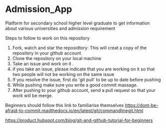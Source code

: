 # Admission_App
Platform for secondary school higher level graduate to get information about various universities and admission requirement



Steps to follow to work on this repository

1) Fork, watch and star the reposidtory: This will creat a copy of the repository in your github account.
2) Clone the repository on your local machine
3) Take an issue and work on it .
4) if you take an issue, please indicate that you are working on it so that two people will not be working on the same issue
5) If you resolve the issue, first do 'git pull' to be up to date before pushing
6) While pushing make sure you write a good commit massage.
7) After pushing to your github account, send a pull request so that your work will be merge.


Beginners should follow this link to familiarise themselves
https://dont-be-afraid-to-commit.readthedocs.io/en/latest/git/commandlinegit.html

https://product.hubspot.com/blog/git-and-github-tutorial-for-beginners



